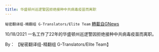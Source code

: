 ```yaml
---
title: 华盛顿州巡逻警因拒绝接种中共病毒疫苗而离职
---
```

`秘密翻译组-精翻组 G-Translators/Elite Team` [轉載自GNews](https://gnews.org/zh-hans/1612095/)

10/18/2021 一名工作了22年的华盛顿州巡逻警因拒绝接种中共病毒疫苗而离职。

By： 【秘密翻译组-精翻组 G-Translators/Elite Team】
